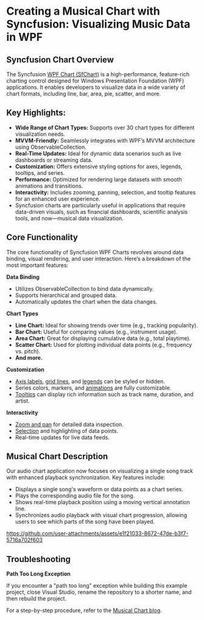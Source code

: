 # Creating a Musical Chart with Syncfusion: Visualizing Music Data in WPF


## Syncfusion Chart Overview

The Syncfusion [WPF Chart (SfChart)](https://help.syncfusion.com/wpf/charts/overview) is a high-performance, feature-rich charting control designed for Windows Presentation Foundation (WPF) applications. It enables developers to visualize data in a wide variety of chart formats, including line, bar, area, pie, scatter, and more.

## Key Highlights:

- **Wide Range of Chart Types:** Supports over 30 chart types for different visualization needs.
- **MVVM-Friendly:** Seamlessly integrates with WPF’s MVVM architecture using ObservableCollection.
- **Real-Time Updates:** Ideal for dynamic data scenarios such as live dashboards or streaming data.
- **Customization:** Offers extensive styling options for axes, legends, tooltips, and series.
- **Performance:** Optimized for rendering large datasets with smooth animations and transitions.
- **Interactivity:** Includes zooming, panning, selection, and tooltip features for an enhanced user experience.
- Syncfusion charts are particularly useful in applications that require data-driven visuals, such as financial dashboards, scientific analysis tools, and now—musical data visualization.

## Core Functionality

The core functionality of Syncfusion WPF Charts revolves around data binding, visual rendering, and user interaction. Here’s a breakdown of the most important features:

**Data Binding**

- Utilizes ObservableCollection<T> to bind data dynamically.
- Supports hierarchical and grouped data.
- Automatically updates the chart when the data changes.

**Chart Types**

- **Line Chart:** Ideal for showing trends over time (e.g., tracking popularity).
- **Bar Chart:** Useful for comparing values (e.g., instrument usage).
- **Area Chart:** Great for displaying cumulative data (e.g., total playtime).
- **Scatter Chart:** Used for plotting individual data points (e.g., frequency vs. pitch).
- **And more.**

**Customization**

- [Axis labels](https://help.syncfusion.com/wpf/charts/axis#axis-labels), [grid lines](https://help.syncfusion.com/wpf/charts/axis#grid-lines), and [legends](https://help.syncfusion.com/wpf/charts/legend) can be styled or hidden.
- Series colors, markers, and [animations](https://help.syncfusion.com/wpf/charts/animation) are fully customizable.
- [Tooltips](https://help.syncfusion.com/wpf/charts/interactive-features/tooltip) can display rich information such as track name, duration, and artist.

**Interactivity**

- [Zoom and pan](https://help.syncfusion.com/wpf/charts/interactive-features/zoompan) for detailed data inspection.
- [Selection](https://help.syncfusion.com/wpf/charts/interactive-features/selection) and highlighting of data points.
- Real-time updates for live data feeds.

## Musical Chart Description

Our audio chart application now focuses on visualizing a single song track with enhanced playback synchronization. Key features include:

-	Displays a single song's waveform or data points as a chart series.
-	Plays the corresponding audio file for the song.
-	Shows real-time playback position using a moving vertical annotation line.
-	Synchronizes audio playback with visual chart progression, allowing users to see which parts of the song have been played.


https://github.com/user-attachments/assets/e1f21033-8672-47de-b3f7-5716a702f603


## Troubleshooting

**Path Too Long Exception**

If you encounter a "path too long" exception while building this example project, close Visual Studio, rename the repository to a shorter name, and then rebuild the project. 

For a step-by-step procedure, refer to the [Musical Chart blog](https://www.syncfusion.com/blogs/post/wpf-charts-audio-visualization).


